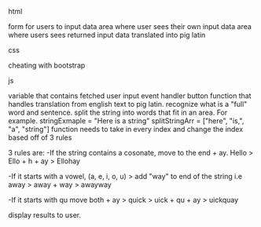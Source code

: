 html

form for users to input data
area where user sees their own input data
area where users sees returned input data translated into pig latin

css
>
cheating with bootstrap


js
>
variable that contains fetched user input
event handler button
function that handles translation from english text to pig latin.
  recognize what is a "full" word and sentence.
  split the string into words that fit in an area. For example. 
  stringExmaple = "Here is a string" 
  splitStringArr = ["here", "is,", "a", "string"]
  function needs to take in every index and change the index based off of 3 rules

  3 rules are:
  -If the string contains a cosonate, move to the end + ay. Hello >
  Ello + h + ay > Ellohay

  -If it starts with a vowel, (a, e, i, o, u) > add "way" to end of the string i.e away > away + way > awayway

  -If it starts with qu move both + ay > quick > uick + qu + ay > uickquay

display results to user.